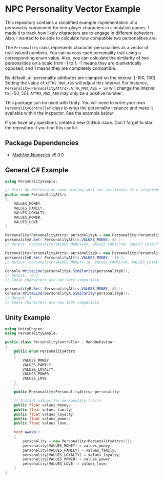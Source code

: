 # NPC Personality Vector Example

This repository contains a simplified example implementation of a personality component for non-player characters in simulation games. I made it to track how likely characters are to engage in different behaviors. Also, I wanted to be able to calculate how compatible two personalities are.

The `Personality` class represents character personalities as a vector of real-valued numbers. You can access each personality trait using a corresponding enum value. Also, you can calculate the similarity of two personalities on a scale from -1 to 1. -1 means they are diametrically opposed, and 1 means they are completely compatible.

By default, all personality attributes are clamped on the interval [-100, 100]. Setting the value of `ATTRS_MAX_ABS` will adjust this interval. For instance, `Personality<PersonalityAttrs>.ATTR_MAX_ABS = 50` will change the interval to [-50, 50]. `ATTRS_MAX_ABS` may only be a positive number.

This package can be used with Unity. You will need to write your own `PersonalityController` class to wrap the personality instance and make it available within the Inspector. See the example below.

If you have any questions, create a new GitHub issue. Don't forget to star the repository if you find this useful.

## Package Dependencies

- [MathNet.Numerics](https://www.nuget.org/packages/MathNet.Numerics/) v5.0.0

## General C\# Example

```csharp
using PersonalitySample;

// Start by defining an enum stating what the attributes of a relationship are.
public enum PersonalityAttrs
{
    VALUES_MONEY,
    VALUES_FAMILY,
    VALUES_LOYALTY,
    VALUES_POWER,
    VALUES_LOVE
}

Personality<PersonalityAttrs> personalityA = new Personality<PersonalityAttrs>();
personalityA.Set( PersonalityAttrs.VALUES_MONEY, 45 );
// Output: Personality(VALUES_MONEY=45, VALUES_FAMILY=0, VALUES_LOYALTY=0, VALUES_POWER=0, VALUES_LOVE=0)

Personality<PersonalityAttrs> personalityB = new Personality<PersonalityAttrs>();
personalityB.Set( PersonalityAttrs.VALUES_MONEY, -10 );
// Output: Personality(VALUES_MONEY=-10, VALUES_FAMILY=0, VALUES_LOYALTY=0, VALUES_POWER=0, VALUES_LOVE=0)

Console.WriteLine(personalityA.Similarity(personalityB));
// Output: -0.3
// These characters are not very compatible.

personalityB.Set( PersonalityAttrs.VALUES_MONEY, 45 );
Console.WriteLine(personalityA.Similarity(personalityB));
// Output: 1
// These characters are now 100% compatible

```

## Unity Example

```csharp
using UnityEngine;
using PersonalitySample;

public class PersonalityController : MonoBehaviour
{
    public enum PersonalityAttrs
    {
        VALUES_MONEY,
        VALUES_FAMILY,
        VALUES_LOYALTY,
        VALUES_POWER,
        VALUES_LOVE
    }

    public Personality<PersonalityAttrs> personality;

    // Initial values for personality traits
    public float values_money;
    public float values_family;
    public float values_loyalty;
    public float values_power;
    public float values_love;

    void Awake()
    {
        personality = new Personality<PersonalityAttrs>();
        personality[VALUES_MONEY] = values_money;
        personality[VALUES_FAMILY] = values_family;
        personality[VALUES_LOYALTY] = values_loyalty;
        personality[VALUES_POWER] = values_power;
        personality[VALUES_LOVE] = values_love;
    }
}

```
